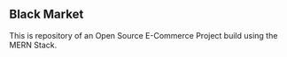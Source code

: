 ## Black Market
This is repository of an Open Source E-Commerce Project build using the MERN Stack.

